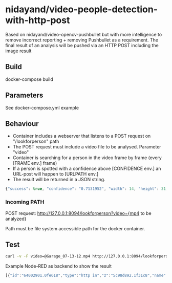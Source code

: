 # nidayand/video-people-detection-with-http-post
Based on nidayand/video-opencv-pushbullet but with more intelligence to remove incorrect reporting + removing Pushbullet as a requirement.
The final result of an analysis will be pushed via an HTTP POST including the image result

## Build
docker-compose build

## Parameters
See docker-compose.yml example

## Behaviour
- Container includes a webserver that listens to a POST request on "/lookforperson" path
- The POST request must include a video file to be analysed. Parameter "video"
- Container is searching for a person in the video frame by frame (every [FRAME env.] frame)
- If a person is spotted with a confidence above [CONFIDENCE env.] an URL-post will happen to [URLPATH env.]
- The result will be returned in a JSON string. 

```javascript
{"success": true, "confidence": "0.7131952", "width": 14, "height": 31, "ratio_diff": 10, "comment": "Person was found"}
```

### Incoming PATH
POST request: http://127.0.0.1:8094/lookforperson?video={mp4 to be analyzed}

Path must be file system accessible path for the docker container.

## Test
```bash
curl -v -F video=@Garage_07-13-12.mp4 http://127.0.0.1:8094/lookforperson
```

Example Node-RED as backend to show the result
```javascript
[{"id":"64002901.0fe618","type":"http in","z":"5c98d892.1f31c8","name":"","url":"/videonotify","method":"post","upload":true,"swaggerDoc":"","x":460,"y":180,"wires":[["20177ddc.2a7f92","6328d5fe.6d717c","f4fd9714.24ebb8"]]},{"id":"20177ddc.2a7f92","type":"debug","z":"5c98d892.1f31c8","name":"","active":true,"tosidebar":true,"console":false,"tostatus":false,"complete":"true","targetType":"full","x":870,"y":180,"wires":[]},{"id":"6328d5fe.6d717c","type":"http response","z":"5c98d892.1f31c8","name":"","statusCode":"200","headers":{},"x":670,"y":260,"wires":[]},{"id":"f4fd9714.24ebb8","type":"image","z":"5c98d892.1f31c8","name":"","width":"640","data":"req.files[0].buffer","dataType":"msg","thumbnail":false,"active":true,"pass":false,"outputs":0,"x":900,"y":260,"wires":[]}]
```